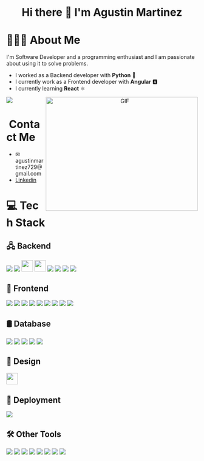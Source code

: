<h1 align= 'center'> Hi there 👋 I'm Agustin Martinez</h1>
<h1>👨🏻‍💻&nbsp;About Me</h1>
<p>
  I'm Software Developer and a programming enthusiast and I am passionate about using it to solve problems.
</p>
<ul>
  <li>I worked as a Backend developer with <strong>Python</strong> 🐍</li>
  <li>I currently work as a Frontend developer with <strong>Angular</strong> 🅰</li>
  <li>I currently learning <strong>React</strong> ⚛️</li>
</ul>

<div>
  <img src="https://github-readme-stats.vercel.app/api/top-langs/?username=Agus7in&theme=blue-green">
  <a target="_blank" align="center">
    <img align="right" top="500" height="300" width="400" alt="GIF" src="https://media.giphy.com/media/SWoSkN6DxTszqIKEqv/giphy.gif">
  </a>
</div>

<h1>&nbsp;Contact Me</h1>
<ul>
  <li>✉ agustinmartinez729@gmail.com</li>
  <li>
    <a href="https://www.linkedin.com/in/agustin-nicolas-martinez/" class="text-decoration=none">Linkedin</a>
  </li>
</ul>

<h1>💻&nbsp;Tech Stack</h1>

<h2>🖧&nbsp;Backend</h2>

<div align="start">
  <img src="https://img.shields.io/badge/Python-3776AB?style=for-the-badge&logo=python&logoColor=white">
  <img src="https://img.shields.io/badge/Flask-000000?style=for-the-badge&logo=flask&logoColor=white">
  <img margin-top="10px" padding-top="10px" height="30px" src="https://fastapi.tiangolo.com/img/logo-margin/logo-teal.png">
  <img margin-top="10px" padding-top="10px" height="30px" src="https://miro.medium.com/v2/resize:fit:402/1*Gt2wknIMvc3P0KFadp1mlQ.png">
  <img src="https://img.shields.io/badge/Java-ED8B00?style=for-the-badge&logo=openjdk&logoColor=white">
  <img src="https://img.shields.io/badge/Spring-6DB33F?style=for-the-badge&logo=spring&logoColor=white">
  <img src="https://img.shields.io/badge/C%23-239120?style=for-the-badge&logo=c-sharp&logoColor=white">
  <img src="https://img.shields.io/badge/.NET-5C2D91?style=for-the-badge&logo=.net&logoColor=white">
</div>


<h2>📱&nbsp;Frontend</h2>
<div align="start">
  <img src="https://img.shields.io/badge/HTML5-E34F26?style=for-the-badge&logo=html5&logoColor=white">
  <img src="https://img.shields.io/badge/CSS3-1572B6?style=for-the-badge&logo=css3&logoColor=white">
  <img src="https://img.shields.io/badge/Sass-CC6699?style=for-the-badge&logo=sass&logoColor=white">
  <img src="https://img.shields.io/badge/Tailwind_CSS-38B2AC?style=for-the-badge&logo=tailwind-css&logoColor=white">
  <img src="https://img.shields.io/badge/JavaScript-F7DF1E?style=for-the-badge&logo=javascript&logoColor=black">
  <img src="https://img.shields.io/badge/TypeScript-007ACC?style=for-the-badge&logo=typescript&logoColor=white">
  <img src="https://img.shields.io/badge/Angular-DD0031?style=for-the-badge&logo=angular&logoColor=white">
  <img src="https://img.shields.io/badge/React-20232A?style=for-the-badge&logo=react&logoColor=61DAFB">
  <img src="https://img.shields.io/badge/Bootstrap-563D7C?style=for-the-badge&logo=bootstrap&logoColor=white">
</div>

<h2>🛢️&nbsp;Database</h2>
<div align="start">
  <img src="https://img.shields.io/badge/MongoDB-4EA94B?style=for-the-badge&logo=mongodb&logoColor=white">
  <img src="https://img.shields.io/badge/MySQL-005C84?style=for-the-badge&logo=mysql&logoColor=white">
  <img src="https://img.shields.io/badge/Microsoft_SQL_Server-CC2927?style=for-the-badge&logo=microsoft-sql-server&logoColor=white">
  <img src="https://img.shields.io/badge/Oracle-F80000?style=for-the-badge&logo=Oracle&logoColor=white">
  <img src="https://img.shields.io/badge/PostgreSQL-316192?style=for-the-badge&logo=postgresql&logoColor=white">
</div>

<h2>🎨&nbsp;Design</h2>
<img src="https://img.shields.io/badge/Figma-F24E1E?style=for-the-badge&logo=figma&logoColor=white" height="30px" margin-top="10px">

<h2>🚀&nbsp;Deployment</h2>
<img src="https://img.shields.io/badge/docker-%230db7ed.svg?style=for-the-badge&logo=docker&logoColor=white">

<h2>🛠️&nbsp;Other Tools</h2>
<div align="start">
  <img src="https://img.shields.io/badge/GIT-E44C30?style=for-the-badge&logo=git&logoColor=white">
  <img src="https://img.shields.io/badge/github-181717.svg?style=for-the-badge&logo=github&logoColor=white">
  <img src="https://img.shields.io/badge/gitlab-181717.svg?style=for-the-badge&logo=gitlab&logoColor=white">
  <img src="https://img.shields.io/badge/Visual_Studio-5C2D91?style=for-the-badge&logo=visual%20studio&logoColor=white">
  <img src="https://img.shields.io/badge/Visual_Studio_Code-0078D4?style=for-the-badge&logo=visual%20studio%20code&logoColor=white">
  <img src="https://img.shields.io/badge/Jira-0052CC?style=for-the-badge&logo=Jira&logoColor=white">
  <img src="https://img.shields.io/badge/Linux-FCC624?style=for-the-badge&logo=linux&logoColor=black">
  <img src="https://img.shields.io/badge/Windows-0078D6?style=for-the-badge&logo=windows&logoColor=white">
</div>
